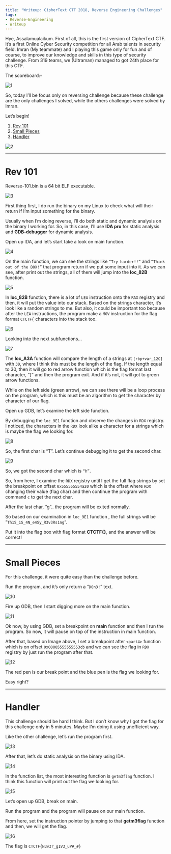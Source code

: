 ```yaml
---
title: "Writeup: CipherText CTF 2018, Reverse Engineering Challenges"
tags:
- Reverse-Engineering
- Writeup
---
```


Hye, Assalamualaikum. First of all, this is the first version of CipherText CTF. It’s a first Online Cyber Security competition for all Arab talents in security field. Imran (My teammate) and I playing this game only for fun and of course, to improve our knowledge and skills in this type of security challenge. From 319 teams, we (Ultraman) managed to got 24th place for this CTF.

The scoreboard:-

![1](https://user-images.githubusercontent.com/56353946/206090036-0bea0e70-47fa-4ecd-9fd2-4395626ef762.png)


So, today I’ll be focus only on reversing challenge because these challenge are the only challenges I solved, while the others challenges were solved by Imran.

Let’s begin!

 1. [Rev 101](#rev-101)
 2. [Small Pieces](#small-pieces)
 3. [Handler](#handler)

![2](https://user-images.githubusercontent.com/56353946/206090052-0896f708-5f1b-49d1-aaeb-2602d1cd34cf.png)

---
# Rev 101

Reverse-101.bin is a 64 bit ELF executable.

![3](https://user-images.githubusercontent.com/56353946/206090072-59c475f0-e5d0-41f7-bf87-89bde9f84f17.png)

First thing first, I do run the binary on my Linux to check what will their return if I’m input something for the binary.

Usually when I’m doing reverse, I’ll do both static and dynamic analysis on the binary I working for. So, in this case, I’ll use **IDA pro** for static analysis and **GDB-debugger** for dynamic analysis.

Open up IDA, and let’s start take a look on main function.

![4](https://user-images.githubusercontent.com/56353946/206090079-7c2c5d3b-4405-4960-8463-a1db9e2112b2.png)

On the main function, we can see the strings like `“Try harder!!”` and `“Think out of the BOX!”` that program return if we put some input into it. As we can see, after print out the strings, all of them will jump into the **loc_82B** function.

![5](https://user-images.githubusercontent.com/56353946/206090091-6c8dbb97-054d-4d7e-9f05-f50873303d92.png)

In **loc_82B** function, there is a lot of `LEA` instruction onto the `RAX` registry and then, it will put the value into our stack. Based on the strings character, it’s look like a random strings to me. But also, it could be important too because after the `LEA` instructions, the program make a `MOV` instruction for the flag format `CTCTF{` characters into the stack too.

![6](https://user-images.githubusercontent.com/56353946/206090098-cd4962ec-8587-4580-af54-486456a96da8.png)

Looking into the next subfunctions...

![7](https://user-images.githubusercontent.com/56353946/206090109-fb848c20-e03a-46df-8c8f-99aac2b4c319.png)

The  **loc_A3A** function will compare the length of a strings at  `[rbp+var_12C]` with `30`, where I think this must be the length of the flag. If the length equal to 30, then it will go to red arrow function which is the flag format last character, “}” and then the program exit. And if it’s not, it will got to green arrow functions.

While on the left side (green arrow), we can see there will be a loop process on the program, which is this must be an algorithm to get the character by character of our flag.

Open up GDB, let’s examine the left side function.

By debugging the `loc_9E1` function and observe the changes in `RDX` registry. I noticed, the characters in the `RDX` look alike a character for a strings which is maybe the flag we looking for.

![8](https://user-images.githubusercontent.com/56353946/206090140-6281d2dd-f94b-4640-bb5a-91a57ccbf0fc.png)

So, the first char is “T”. Let’s continue debugging it to get the second char.

![9](https://user-images.githubusercontent.com/56353946/206090155-32f08936-b463-42be-990f-69f1fe8ab8ee.png)

So, we got the second char which is `“h”`.

So, from here, I examine the  `RDX`  registry until I get the full flag strings by set the breakpoint on offset  `0x555555554a20` which is the offset where `RDX`  changing their value (flag char) and then continue the program with command `c` to get the next char.

After the last char, “g”.. the program will be exited normally.

So based on our examination in  `loc_9E1` function , the full strings will be “`Th1S_1S_4N_e4Sy_R3v3Rs1ng`“.

Put it into the flag box with flag format  **CTCTF{}**, and the answer will be correct!

---
# Small Pieces
For this challenge, it were quite easy than the challenge before.

Run the program, and it’s only return a “`D0n3!`” text.

![10](https://user-images.githubusercontent.com/56353946/206090177-23ab4d79-0ee0-4d38-b5da-48a320f0a128.png)

Fire up GDB, then I start digging more on the main function.

![11](https://user-images.githubusercontent.com/56353946/206090196-3ee5e622-071a-48d8-a96f-896a3d87c9b6.png)

Ok now, by using GDB, set a breakpoint on **main** function and then I run the program. So now, it will pause on top of the instruction in main function.

After that, based on Image above, I set a breakpoint after `<part4>` function which is on offset `0x00005555555553cb` and we can see the flag in `RDX` registry by just run the program after that.

![12](https://user-images.githubusercontent.com/56353946/206090209-30298a11-41b5-4899-b244-0ccef136bc6c.png)

The red pen is our break point and the blue pen is the flag we looking for.

Easy right?

---

# Handler
This challenge should be hard I think. But I don’t know why I got the flag for this challenge only in 5 minutes. Maybe I’m doing it using unefficient way.

Like the other challenge, let’s run the program first.

![13](https://user-images.githubusercontent.com/56353946/206090223-76760b93-b49f-4639-b0d4-7e63de18adf4.png)

After that, let’s do static analysis on the binary using IDA.

![14](https://user-images.githubusercontent.com/56353946/206090250-f2d815f5-df3f-484b-8c40-e60c27040ee5.png)

In the function list, the most interesting function is `getm3flag` function. I think this function will print out the flag we looking for.

![15](https://user-images.githubusercontent.com/56353946/206090287-227c2cbf-c80d-48da-85e7-6cd527bc0836.png)

Let’s open up GDB, break on main.

Run the program and the program will pause on our main function.

From here, set the instruction pointer by jumping to that  **getm3flag**  function and then, we will get the flag.

![16](https://user-images.githubusercontent.com/56353946/206090308-b45f2889-e790-4c4b-b1be-ccf2a905802d.png)

  
The flag is `CTCTF{N3v3r_g1V3_uP#_#}`
